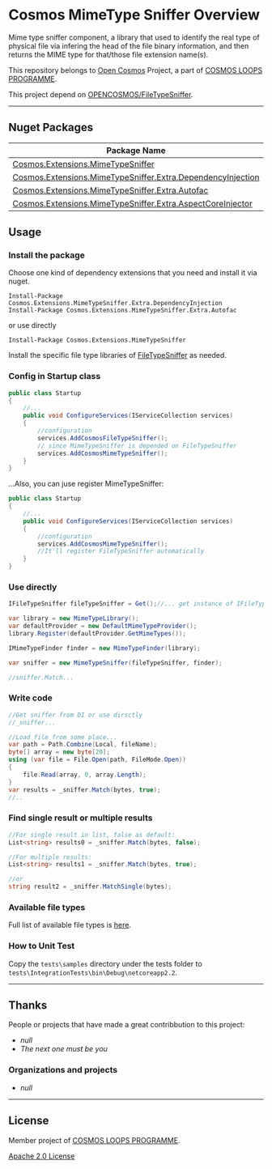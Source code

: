 # Cosmos MimeType Sniffer Overview

Mime type sniffer component, a library that used to identify the real type of physical file via infering the head of the file binary information, and then returns the MIME type for that/those file extension name(s). 

This repository belongs to [Open Cosmos](https://github.com/cosmos-open) Project, a part of [COSMOS LOOPS PROGRAMME](https://github.com/cosmos-loops/).

This project depend on [OPENCOSMOS/FileTypeSniffer](https://github.com/cosmos-open/cosmos-filetype-sniffer).

---

## Nuget Packages

| Package Name                                                                                                                                                                           | Version                                                                                                           | Downloads                                                                                                          |
| -------------------------------------------------------------------------------------------------------------------------------------------------------------------------------------- | ----------------------------------------------------------------------------------------------------------------- | ------------------------------------------------------------------------------------------------------------------ |
| [Cosmos.Extensions.MimeTypeSniffer](https://www.nuget.org/packages/Cosmos.Extensions.MimeTypeSniffer/)                                                               | ![](https://img.shields.io/nuget/v/Cosmos.Extensions.MimeTypeSniffer.svg)                                | ![](https://img.shields.io/nuget/dt/Cosmos.Extensions.MimeTypeSniffer.svg)                                |
| [Cosmos.Extensions.MimeTypeSniffer.Extra.DependencyInjection](https://www.nuget.org/packages/Cosmos.Extensions.MimeTypeSniffer.Extra.DependencyInjection/) | ![](https://img.shields.io/nuget/v/Cosmos.Extensions.MimeTypeSniffer.Extra.DependencyInjection.svg) | ![](https://img.shields.io/nuget/dt/Cosmos.Extensions.MimeTypeSniffer.Extra.DependencyInjection.svg) |
| [Cosmos.Extensions.MimeTypeSniffer.Extra.Autofac](https://www.nuget.org/packages/Cosmos.Extensions.MimeTypeSniffer.Extra.Autofac/)                         | ![](https://img.shields.io/nuget/v/Cosmos.Extensions.MimeTypeSniffer.Extra.Autofac.svg)             | ![](https://img.shields.io/nuget/dt/Cosmos.Extensions.MimeTypeSniffer.Extra.Autofac.svg)             |
| [Cosmos.Extensions.MimeTypeSniffer.Extra.AspectCoreInjector](https://www.nuget.org/packages/Cosmos.Extensions.MimeTypeSniffer.Extra.AspectCoreInjector/)   | ![](https://img.shields.io/nuget/v/Cosmos.Extensions.MimeTypeSniffer.Extra.AspectCoreInjector.svg)  | ![](https://img.shields.io/nuget/dt/Cosmos.Extensions.MimeTypeSniffer.Extra.AspectCoreInjector.svg)  |

## Usage

### Install the package

Choose one kind of dependency extensions that you need and install it via nuget.

```
Install-Package Cosmos.Extensions.MimeTypeSniffer.Extra.DependencyInjection
Install-Package Cosmos.Extensions.MimeTypeSniffer.Extra.Autofac
```

or use directly

```
Install-Package Cosmos.Extensions.MimeTypeSniffer
```

Install the specific file type libraries of [FileTypeSniffer](https://github.com/cosmos-open/cosmos-filetype-sniffer#nuget-packages) as needed.

### Config in Startup class

```c#
public class Startup
{
    //...
    public void ConfigureServices(IServiceCollection services)
    {
        //configuration
        services.AddCosmosFileTypeSniffer();
        // since MimeTypeSniffer is depended on FileTypeSniffer
        services.AddCosmosMimeTypeSniffer();
    }
}
```

...Also, you can juse register MimeTypeSniffer:

```c#
public class Startup
{
    //...
    public void ConfigureServices(IServiceCollection services)
    {
        //configuration
        services.AddCosmosMimeTypeSniffer();
        //It'll register FileTypeSniffer automatically
    }
}
```

### Use directly

```c#
IFileTypeSniffer fileTypeSniffer = Get();//... get instance of IFileTypeSniffer 

var library = new MimeTypeLibrary();
var defaultProvider = new DefaultMimeTypeProvider();
library.Register(defaultProvider.GetMimeTypes());

IMimeTypeFinder finder = new MimeTypeFinder(library);

var sniffer = new MimeTypeSniffer(fileTypeSniffer, finder);

//sniffer.Match...
```

### Write code

```c#
//Get sniffer from DI or use dirsctly
//_sniffer...

//Load file from some place...
var path = Path.Combine(Local, fileName);
byte[] array = new byte[20];
using (var file = File.Open(path, FileMode.Open))
{
    file.Read(array, 0, array.Length);
}
var results = _sniffer.Match(bytes, true);
//..
```

### Find single result or multiple results

```c#
//For single result in list, false as default:
List<string> results0 = _sniffer.Match(bytes, false);

//For multiple results:
List<string> results1 = _sniffer.Match(bytes, true);

//or
string result2 = _sniffer.MatchSingle(bytes);
```

### Available file types

Full list of available file types is [here](https://github.com/cosmos-open/cosmos-filetype-sniffer#available-file-types).


### How to Unit Test

Copy the `tests\samples` directory under the tests folder to `tests\IntegrationTests\bin\Debug\netcoreapp2.2`.

---

## Thanks

People or projects that have made a great contribbution to this project:

- _null_
- _The next one must be you_

### Organizations and projects

- _null_

---

## License

Member project of [COSMOS LOOPS PROGRAMME](https://github.com/cosmos-loops).

[Apache 2.0 License](/LICENSE)
